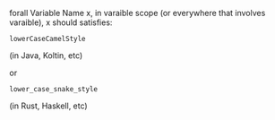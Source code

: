 forall Variable Name x, in varaible scope (or everywhere that involves varaible), x should satisfies:

```
lowerCaseCamelStyle
```

(in Java, Koltin, etc)

or

```
lower_case_snake_style
```

(in Rust, Haskell, etc)
